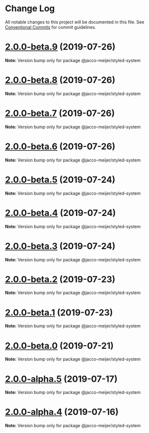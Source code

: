 # Change Log

All notable changes to this project will be documented in this file.
See [Conventional Commits](https://conventionalcommits.org) for commit guidelines.

# [2.0.0-beta.9](https://github.com/jaccomeijer/wheelroom/compare/@jacco-meijer/styled-system@2.0.0-beta.8...@jacco-meijer/styled-system@2.0.0-beta.9) (2019-07-26)

**Note:** Version bump only for package @jacco-meijer/styled-system





# [2.0.0-beta.8](https://github.com/jaccomeijer/wheelroom/compare/@jacco-meijer/styled-system@2.0.0-beta.7...@jacco-meijer/styled-system@2.0.0-beta.8) (2019-07-26)

**Note:** Version bump only for package @jacco-meijer/styled-system





# [2.0.0-beta.7](https://github.com/jaccomeijer/wheelroom/compare/@jacco-meijer/styled-system@2.0.0-beta.6...@jacco-meijer/styled-system@2.0.0-beta.7) (2019-07-26)

**Note:** Version bump only for package @jacco-meijer/styled-system





# [2.0.0-beta.6](https://github.com/jaccomeijer/wheelroom/compare/@jacco-meijer/styled-system@2.0.0-beta.5...@jacco-meijer/styled-system@2.0.0-beta.6) (2019-07-26)

**Note:** Version bump only for package @jacco-meijer/styled-system





# [2.0.0-beta.5](https://github.com/jaccomeijer/wheelroom/compare/@jacco-meijer/styled-system@2.0.0-beta.4...@jacco-meijer/styled-system@2.0.0-beta.5) (2019-07-24)

**Note:** Version bump only for package @jacco-meijer/styled-system





# [2.0.0-beta.4](https://github.com/jaccomeijer/wheelroom/compare/@jacco-meijer/styled-system@2.0.0-beta.3...@jacco-meijer/styled-system@2.0.0-beta.4) (2019-07-24)

**Note:** Version bump only for package @jacco-meijer/styled-system





# [2.0.0-beta.3](https://github.com/jaccomeijer/wheelroom/compare/@jacco-meijer/styled-system@2.0.0-beta.2...@jacco-meijer/styled-system@2.0.0-beta.3) (2019-07-24)

**Note:** Version bump only for package @jacco-meijer/styled-system





# [2.0.0-beta.2](https://github.com/jaccomeijer/wheelroom/compare/@jacco-meijer/styled-system@2.0.0-beta.1...@jacco-meijer/styled-system@2.0.0-beta.2) (2019-07-23)

**Note:** Version bump only for package @jacco-meijer/styled-system





# [2.0.0-beta.1](https://github.com/jaccomeijer/wheelroom/compare/@jacco-meijer/styled-system@2.0.0-beta.0...@jacco-meijer/styled-system@2.0.0-beta.1) (2019-07-23)

**Note:** Version bump only for package @jacco-meijer/styled-system





# [2.0.0-beta.0](https://github.com/jaccomeijer/wheelroom/compare/@jacco-meijer/styled-system@2.0.0-alpha.5...@jacco-meijer/styled-system@2.0.0-beta.0) (2019-07-21)

**Note:** Version bump only for package @jacco-meijer/styled-system





# [2.0.0-alpha.5](https://github.com/jaccomeijer/wheelroom/compare/@jacco-meijer/styled-system@2.0.0-alpha.4...@jacco-meijer/styled-system@2.0.0-alpha.5) (2019-07-17)

**Note:** Version bump only for package @jacco-meijer/styled-system





# [2.0.0-alpha.4](https://github.com/jaccomeijer/wheelroom/compare/@jacco-meijer/styled-system@2.0.0-alpha.3...@jacco-meijer/styled-system@2.0.0-alpha.4) (2019-07-16)

**Note:** Version bump only for package @jacco-meijer/styled-system
